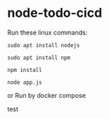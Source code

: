 # node-todo-cicd

Run these linux commands:


`sudo apt install nodejs`


`sudo apt install npm`


`npm install`

`node app.js`

or Run by docker compose

test

